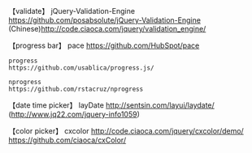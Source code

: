【validate】
	jQuery-Validation-Engine
	https://github.com/posabsolute/jQuery-Validation-Engine
	(Chinese)http://code.ciaoca.com/jquery/validation_engine/
	
【progress bar】
	pace
	https://github.com/HubSpot/pace

	progress
	https://github.com/usablica/progress.js/

	nprogress
	https://github.com/rstacruz/nprogress

【date time picker】
	layDate
	http://sentsin.com/layui/laydate/
	(http://www.jq22.com/jquery-info1059)
	
【color picker】
	cxcolor
	http://code.ciaoca.com/jquery/cxcolor/demo/
	https://github.com/ciaoca/cxColor/
	
	
